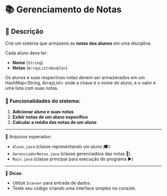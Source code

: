 # 📚 Gerenciamento de Notas

## 📌 Descrição
Crie um sistema que armazene as **notas dos alunos** em uma disciplina.

Cada aluno deve ter:
- **Nome** (`String`)
- **Notas** (`ArrayList<Double>`)

Os alunos e suas respectivas notas devem ser armazenados em um HashMap<String, ArrayList<Double>> onde a chave é o nome do aluno, e o valor é uma lista com suas notas.

### 🎯 Funcionalidades do sistema:
1. **Adicionar aluno e suas notas**
2. **Exibir notas de um aluno específico**
3. **Calcular a média das notas de um aluno**

---

📂 Arquivos esperados:
- `Aluno.java` (classe representando um aluno 🎓)
- `GerenciadorNotas.java` (classe gerenciadora das notas 📂)
- `Main.java` (classe principal para execução do programa ▶️)
---
📌 **Dicas**:
- Utilize `Scanner` para entrada de dados.
- Teste seu código criando uma interface simples no console.
